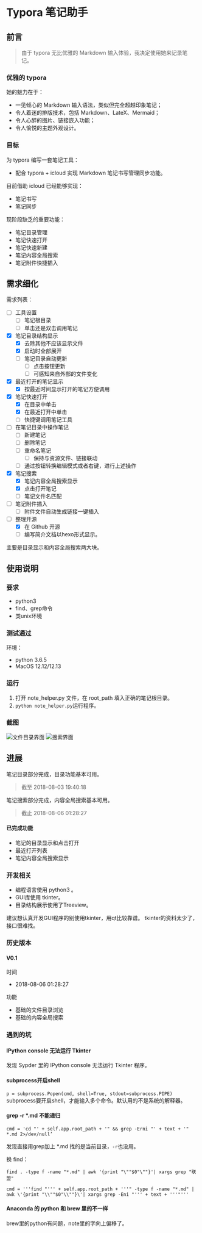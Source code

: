 # Typora 笔记助手

## 前言

> 由于 typora 无比优雅的 Markdown 输入体验，我决定使用她来记录笔记。

### 优雅的 typora

她的魅力在于：

- 一见倾心的 Markdown 输入语法，类似但完全超越印象笔记；
- 令人着迷的排版技术，包括 Markdown、LateX、Mermaid；
- 令人心醉的图片、链接嵌入功能；
- 令人愉悦的主题外观设计。

### 目标

为 typora 编写一套笔记工具：

- 配合 typora + icloud 实现 Markdown 笔记书写管理同步功能。

目前借助 icloud 已经能够实现：

- 笔记书写
- 笔记同步

现阶段缺乏的重要功能：

- 笔记目录管理
- 笔记快速打开
- 笔记快速新建
- 笔记内容全局搜索
- 笔记附件快捷插入

## 需求细化

需求列表：

- [ ] 工具设置
  - [ ] 笔记根目录
  - [ ] 单击还是双击调用笔记

- [x] 笔记目录结构显示
  - [x] 去除其他不应该显示文件
  - [x] 启动时全部展开
  - [ ] 笔记目录自动更新
    - [ ] 点击按钮更新
    - [ ] 可感知来自外部的文件变化
- [x] 最近打开的笔记显示
  - [x] 按最近时间显示打开的笔记方便调用
- [x] 笔记快速打开
  - [x] 在目录中单击
  - [x] 在最近打开中单击
  - [ ] 快捷键调用笔记工具
- [ ] 在笔记目录中操作笔记
  - [ ] 新建笔记
  - [ ] 删除笔记
  - [ ] 重命名笔记
    - [ ] 保持与资源文件、链接联动
  - [ ] 通过按钮转换编辑模式或者右键，进行上述操作
- [x] 笔记搜索
  - [x] 笔记内容全局搜索显示
  - [x] 点击打开笔记
  - [ ] 笔记文件名匹配
- [ ] 笔记附件插入
  - [ ] 附件文件自动生成链接一键插入
- [ ] 整理开源
  - [x] 在 Github 开源
  - [ ] 编写简介文档以hexo形式显示。

主要是目录显示和内容全局搜索两大块。

## 使用说明

### 要求

- python3
- find、grep命令
- 类unix环境

### 测试通过

环境：
- python 3.6.5
- MacOS 12.12/12.13

### 运行

1. 打开 note_helper.py 文件，在 root_path 填入正确的笔记根目录。
2. `python note_helper.py`运行程序。

### 截图

![文件目录界面](http://wx2.sinaimg.cn/mw690/0060lm7Tly1ftzcxc8jxsj30rs0t0jvm.jpg)
![搜索界面](http://wx4.sinaimg.cn/mw690/0060lm7Tly1ftzcxcs1rtj30rs0t00xi.jpg)

## 进展

笔记目录部分完成，目录功能基本可用。

> 截至  2018-08-03 19:40:18

笔记搜索部分完成，内容全局搜索基本可用。

> 截止 2018-08-06 01:28:27

#### 已完成功能

- 笔记的目录显示和点击打开
- 最近打开列表
- 笔记内容全局搜索显示

### 开发相关

- 编程语言使用 python3 。
- GUI库使用 tkinter。
- 目录结构展示使用了Treeview。

建议想认真开发GUI程序的别使用tkinter，用qt比较靠谱。
tkinter的资料太少了，接口很难找。

### 历史版本

#### V0.1

时间
- 2018-08-06 01:28:27

功能
- 基础的文件目录浏览
- 基础的内容全局搜索

### 遇到的坑

#### IPython console 无法运行 Tkinter

发现 Sypder 里的 IPython console 无法运行 Tkinter 程序。

#### subprocess开启shell

`p = subprocess.Popen(cmd, shell=True, stdout=subprocess.PIPE)`
subprocess要开启shell，才能输入多个命令。默认用的不是系统的解释器。

#### grep -r *.md 不能递归

`cmd = 'cd "' + self.app.root_path + '" && grep -Erni "' + text + '" *.md 2>/dev/null’`

发现直接用grep加上 *.md 找的是当前目录，`-r`也没用。

换 find：

`find . -type f -name "*.md" | awk '{print "\""$0"\""}'| xargs grep "联盟"`

`cmd = '''find "''' + self.app.root_path + '''" -type f -name "*.md" | awk \'{print "\\""$0"\\""}\'| xargs grep -Eni "''' + text + '''"'''`

#### Anaconda 的 python 和 brew 里的不一样

brew里的python有问题，note里的字向上偏移了。



